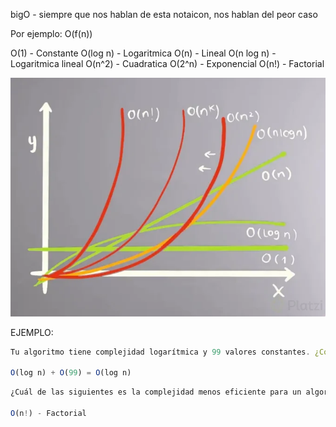 
bigO - siempre que nos hablan de esta notaicon, nos hablan del peor caso

Por ejemplo: O(f(n))

O(1) - Constante
O(log n) - Logaritmica
O(n) - Lineal
O(n log n) - Logaritmica lineal
O(n^2) - Cuadratica
O(2^n) - Exponencial
O(n!) - Factorial

![grafico-ejemplo](image.png)

EJEMPLO: 
```javascript
Tu algoritmo tiene complejidad logarítmica y 99 valores constantes. ¿Cómo lo describirías con la Big O Notation?

O(log n) + O(99) = O(log n)
```
```javascript
¿Cuál de las siguientes es la complejidad menos eficiente para un algoritmo?

O(n!) - Factorial
```
